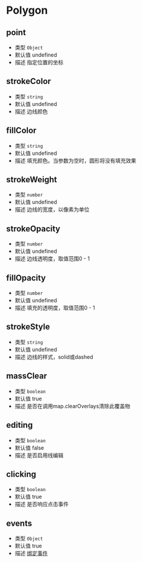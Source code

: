 # Polygon

## point
* 类型 `Object`
* 默认值 undefined
* 描述 指定位置的坐标

## strokeColor
* 类型 `string`
* 默认值 undefined
* 描述 边线颜色

## fillColor
* 类型 `string`
* 默认值 undefined
* 描述 填充颜色。当参数为空时，圆形将没有填充效果

## strokeWeight
* 类型 `number`
* 默认值 undefined
* 描述 边线的宽度，以像素为单位

## strokeOpacity
* 类型 `number`
* 默认值 undefined
* 描述 边线透明度，取值范围0 - 1

## fillOpacity
* 类型 `number`
* 默认值 undefined
* 描述 填充的透明度，取值范围0 - 1

## strokeStyle
* 类型 `string`
* 默认值 undefined
* 描述 边线的样式，solid或dashed

## massClear
* 类型 `boolean`
* 默认值 true
* 描述 是否在调用map.clearOverlays清除此覆盖物

## editing
* 类型 `boolean`
* 默认值 false
* 描述 是否启用线编辑

## clicking
* 类型 `boolean`
* 默认值 true
* 描述 是否响应点击事件

## events
* 类型 `Object`
* 默认值 true
* 描述 [绑定事件](http://lbsyun.baidu.com/cms/jsapi/reference/jsapi_reference_3_0.html#a3b14)
